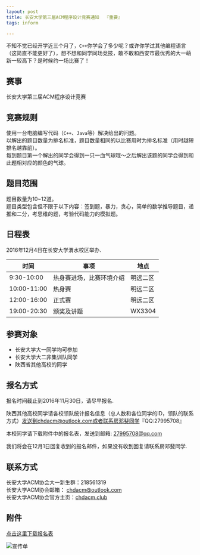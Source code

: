 ```yaml
---
layout: post
title: 长安大学第三届ACM程序设计竞赛通知  『重要』
tags: inform

---
```



不知不觉已经开学近三个月了，`C++`你学会了多少呢？或许你学过其他编程语言（这简直不能更好了），想不想和同学同场竞技，敢不敢和西安市最优秀的大一萌新一较高下？是时候约一场比赛了！  

## 赛事

长安大学第三届ACM程序设计竞赛  

## 竞赛规则  

使用一台电脑编写代码（`C++`、`Java`等）解决给出的问题。  
以解出的题目数量为排名标准，题目数量相同的以比赛用时为排名标准（用时越短排名越靠前）。  
每到题目第一个解出的同学会得到一只一血气球哦～之后解出该题的同学会得到和此题相对应的颜色的气球。  


## 题目范围  

题目数量为10~12道。  
题目类型包含但不限于以下内容：签到题，暴力，贪心，简单的数学推导题目，递推和二分，考思维的题，考验代码能力的模拟题。  

## 日程表   

2016年12月4日在长安大学渭水校区举办.  

| 时间 | 事项  | 地点 |
| -- | -- | -- |
| 9:30-10:00 | 热身赛进场，比赛环境介绍  | 明远二区 |
| 10:00-11:00  | 热身赛  | 明远二区 |
| 12:00-16:00 | 正式赛 | 明远二区 |
| 19:00-20:30 | 颁奖及讲题 | WX3304 |

## 参赛对象  

- 长安大学大一同学均可参加  
- 长安大学大二非集训队同学  
- 陕西省其他高校的同学   


## 报名方式  

报名时间截止到2016年11月30日，请尽早报名.  

陕西其他高校同学请各校领队统计报名信息（总人数和各位同学的ID，领队的联系方式）发送到chdacm@outlook.com或者联系房邓斐同学『QQ:27995708』  

本校同学请下载附件中的报名表，发送到邮箱: 27995708@qq.com  

我们将会在12月1日回复收到的报名邮件，如果没有收到回复请联系房邓斐同学.  

## 联系方式  

长安大学ACM协会大一新生群：218561319  
长安大学ACM协会邮箱： chdacm@outlook.com  
长安大学ACM协会官方主页：[chdacm.club][3]  

## 附件


[点击这里下载报名表][2]

![宣传单][1]

[1]:http://p1.bpimg.com/1949/81b56e438fc6836e.png
[2]:htpps://chdacm.github.io/file/长安大学第三届新生赛报名表.xls
[3]:http://chdacm.club



















